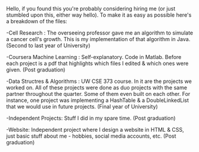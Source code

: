 Hello, if you found this you're probably considering hiring me (or just stumbled upon this, either way hello). To make it as easy as possible here's a breakdown of the files:

-Cell Research : The overseeing professor gave me an algorithm to simulate a cancer cell's growth. This is my implementation of that algorithm in Java. (Second to last year of University)

-Coursera Machine Learning : Self-explanatory. Code in Matlab. Before each project is a pdf that highlights which files I edited & which ones were given. (Post graduation)

-Data Structres & Algorithms : UW CSE 373 course. In it are the projects we worked on. All of these projects were done as duo projects with the same partner throughout the quarter. Some of them even built on each other. For instance, one project was implementing a HashTable & a DoubleLinkedList that we would use in future projects. (Final year of University)

-Independent Projects: Stuff I did in my spare time. (Post graduation)

-Website: Independent project where I design a website in HTML & CSS, just basic stuff about me - hobbies, social media accounts, etc. (Post graduation)
